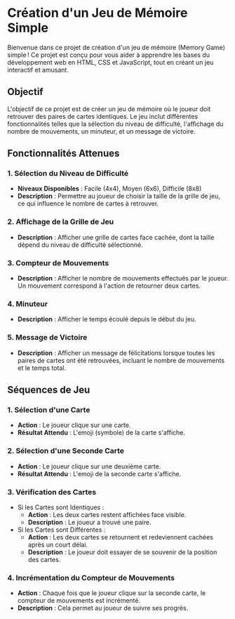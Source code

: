 # Création d'un Jeu de Mémoire Simple
Bienvenue dans ce projet de création d'un jeu de mémoire (Memory Game) simple ! Ce projet est conçu pour vous aider à apprendre les bases du développement web en HTML, CSS et JavaScript, tout en créant un jeu interactif et amusant.

## Objectif
L'objectif de ce projet est de créer un jeu de mémoire où le joueur doit retrouver des paires de cartes identiques. Le jeu inclut différentes fonctionnalités telles que la sélection du niveau de difficulté, l'affichage du nombre de mouvements, un minuteur, et un message de victoire.

## Fonctionnalités Attenues
### 1. Sélection du Niveau de Difficulté
- **Niveaux Disponibles** : Facile (4x4), Moyen (6x6), Difficile (8x8)
- **Description** : Permettre au joueur de choisir la taille de la grille de jeu, ce qui influence le nombre de cartes à retrouver.
### 2. Affichage de la Grille de Jeu
- **Description** : Afficher une grille de cartes face cachée, dont la taille dépend du niveau de difficulté sélectionné.
### 3. Compteur de Mouvements
- **Description** : Afficher le nombre de mouvements effectués par le joueur. Un mouvement correspond à l'action de retourner deux cartes.
### 4. Minuteur
- **Description** : Afficher le temps écoulé depuis le début du jeu.
### 5. Message de Victoire
- **Description** : Afficher un message de félicitations lorsque toutes les paires de cartes ont été retrouvées, incluant le nombre de mouvements et le temps total.
## Séquences de Jeu
### 1. Sélection d'une Carte
- **Action** : Le joueur clique sur une carte.
- **Résultat Attendu** : L'emoji (symbole) de la carte s'affiche.
### 2. Sélection d'une Seconde Carte
- **Action** : Le joueur clique sur une deuxième carte.
- **Résultat Attendu** : L'emoji de la seconde carte s'affiche.
### 3. Vérification des Cartes
- Si les Cartes sont Identiques :
  - **Action** : Les deux cartes restent affichées face visible.
  - **Description** : Le joueur a trouvé une paire.
- Si les Cartes sont Différentes :
  - **Action** : Les deux cartes se retournent et redeviennent cachées après un court délai.
  - **Description** : Le joueur doit essayer de se souvenir de la position des cartes.
### 4. Incrémentation du Compteur de Mouvements
- **Action** : Chaque fois que le joueur clique sur la seconde carte, le compteur de mouvements est incrémenté.
- **Description** : Cela permet au joueur de suivre ses progrès.
